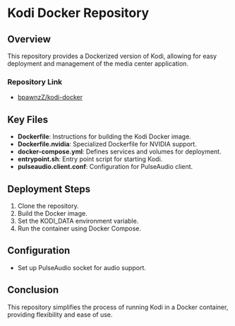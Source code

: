 # Kodi Docker Repository

## Overview
This repository provides a Dockerized version of Kodi, allowing for easy deployment and management of the media center application.

### Repository Link
- [bpawnzZ/kodi-docker](https://github.com/bpawnzZ/kodi-docker)

## Key Files
- **Dockerfile**: Instructions for building the Kodi Docker image.
- **Dockerfile.nvidia**: Specialized Dockerfile for NVIDIA support.
- **docker-compose.yml**: Defines services and volumes for deployment.
- **entrypoint.sh**: Entry point script for starting Kodi.
- **pulseaudio.client.conf**: Configuration for PulseAudio client.

## Deployment Steps
1. Clone the repository.
2. Build the Docker image.
3. Set the KODI_DATA environment variable.
4. Run the container using Docker Compose.

## Configuration
- Set up PulseAudio socket for audio support.

## Conclusion
This repository simplifies the process of running Kodi in a Docker container, providing flexibility and ease of use.
